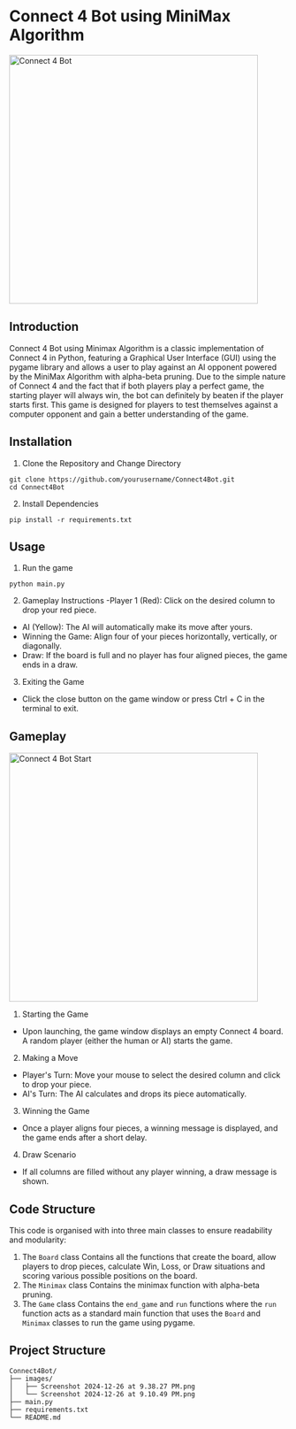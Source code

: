 # Connect 4 Bot using MiniMax Algorithm #

<img src="images/Screenshot 2024-12-26 at 9.10.49 PM.png" alt="Connect 4 Bot" width="450"/>

## Introduction

Connect 4 Bot using Minimax Algorithm is a classic implementation of Connect 4 in Python, featuring a Graphical User Interface (GUI) using the pygame library and allows a user to play against an AI opponent powered by the MiniMax Algorithm with alpha-beta pruning. Due to the simple nature of Connect 4 and the fact that if both players play a perfect game, the starting player will always win, the bot can definitely by beaten if the player starts first. This game is designed for players to test themselves against a computer opponent and gain a better understanding of the game. 

## Installation

1. Clone the Repository and Change Directory
```
git clone https://github.com/yourusername/Connect4Bot.git
cd Connect4Bot
```
2. Install Dependencies
```
pip install -r requirements.txt
```

## Usage

1. Run the game
```
python main.py
```
2. Gameplay Instructions
-Player 1 (Red): Click on the desired column to drop your red piece.
- AI (Yellow): The AI will automatically make its move after yours.
- Winning the Game: Align four of your pieces horizontally, vertically, or diagonally.
- Draw: If the board is full and no player has four aligned pieces, the game ends in a draw.
3. Exiting the Game
- Click the close button on the game window or press Ctrl + C in the terminal to exit.

## Gameplay

<img src="Screenshot 2024-12-26 at 9.38.27 PM.png" alt="Connect 4 Bot Start" width="450"/>

1. Starting the Game
- Upon launching, the game window displays an empty Connect 4 board. A random player (either the human or AI) starts the game.
2. Making a Move
- Player's Turn: Move your mouse to select the desired column and click to drop your piece.
- AI's Turn: The AI calculates and drops its piece automatically.
3. Winning the Game
- Once a player aligns four pieces, a winning message is displayed, and the game ends after a short delay.
4. Draw Scenario
- If all columns are filled without any player winning, a draw message is shown.

## Code Structure

This code is organised with into three main classes to ensure readability and modularity:

1. The `Board` class 
Contains all the functions that create the board, allow players to drop pieces, calculate Win, Loss, or Draw situations and scoring various possible positions on the board. 
2. The `Minimax` class
Contains the minimax function with alpha-beta pruning. 
3. The `Game` class
Contains the `end_game` and `run` functions where the `run` function acts as a standard main function that uses the `Board` and `Minimax` classes to run the game using pygame.

## Project Structure

```
Connect4Bot/
├── images/
│   ├── Screenshot 2024-12-26 at 9.38.27 PM.png
│   └── Screenshot 2024-12-26 at 9.10.49 PM.png
├── main.py
├── requirements.txt
└── README.md
```
